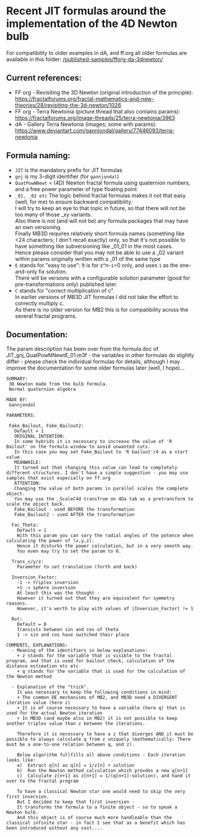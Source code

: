 # Recent JIT formulas around the implementation of the 4D Newton bulb   
For compatibility to older examples in dA, and ff.org all older formulas are available in this folder:  [/published-samples/fforg-da-3dnewton/](/published-samples/fforg-da-3dnewton/)   
   
## Current references:   
- FF org - Revisiting the 3D Newton (original introduction of the principle):   
   https://fractalforums.org/fractal-mathematics-and-new-theories/28/revisiting-the-3d-newton/1026   
- FF org - Terra Newtonia (picture thread that also contains params):   
   https://fractalforums.org/image-threads/25/terra-newtonia/3963   
- dA - Gallery Terra Newtonia (images; some with params):   
   https://www.deviantart.com/gannjondal/gallery/77446093/terra-newtonia   
   
## Formula naming:   
- `JIT` is the mandatory prefix for JIT formulas   
- `gnj` is my 3-digit identifier (for `gannjondal`)   
- `QuatPowNNewt` = (4D) Newton fractal formula using quaternion numbers, and a free power parameter of type floating point   
- `_01, _02 etc` The logic behind fractal formulas makes it not that easy (well, for me) to ensure backward compatibility.   
   I will try to keep an eye to that topic in future, so that there will not be too many of those \_xy variants.   
   Also there is not (and will not be) any formula packages that may have an own versioning.   
   Finally MB3D requires relatively short formula names (something like <24 characters; I don't recall exactly) only, so that it's not possible to have something like subversioning like \_01_01 in the most cases.   
   Hence please consider that you may not be able to use a \_02 variant within params originally written with a \_01 of the same type   
- `E` stands for "easy to use":  It is for z^n-`1`=0 only, and uses `1` as the one-and-only fix solution.   
  There will be versions with a configurable solution parameter (good for pre-transformations only) published later.   
- `C` stands for "correct multiplication of c".   
  In earlier versions of MB3D JIT formulas I did not take the effort to correctly multiply c.   
  As there is no older version for MB2 this is for compatibility across the several fractal programs.   
   
## Documentation:   
The param description has been over from the formula doc of JIT_gnj_QuatPowNNewtE_01.m3f - the variables in other formulas do slightly differ - please check the individual formulas for details, although I may improve the documentation for some older formulas later (well, I hope)...   
   
```   
SUMMARY:   
 3D Newton made from the bulb formula.   
 Normal quaternion algebra   
   
MADE BY:   
 Gannjondal   
   
PARAMETERS:   
   
 Fake_Bailout, Fake_Bailout2:   
   Default = 1   
   ORIGINAL INTENTION:   
   In some hybrids it is necessary to increase the value of 'R Bailout' on the formula window to avoid unwanted cuts.   
   In this case you may set Fake_Bailout to 'R bailout'/4 as a start value.   
   MEANWHILE:   
   It turned out that changing this value can lead to completely different structures. I don't have a simple suggestion - you may use samples that exist especially on ff.org   
   ATTENTION:   
   Changing the value of both params in parallel scales the complete object.   
   You may use the _ScaleC4d transfrom on 4Da tab as a pretransform to scale the object back.   
   Fake_Bailout - used BEFORE the transformation   
   Fake_Bailout2 - used AFTER the transformation   
   
  Fac_Theta:   
    Default = 1   
    With this param you can vary the radial angles of the potence when calculating the power of (x,y,z).   
    Hence it disturbs the power calculation, but in a very smooth way.   
    You even may try to set the param to 0.   
   
  Trans_x/y/z:   
    Parameter to set translation (forth and back)   
   
  Inversion_Factor:   
    -1 -> triplex inversion   
    +1 -> sphere inversion   
    At least this was the thought -    
	However it turned out that they are equivalent for symmetry reasons.   
    However, it's worth to play with values of |Inversion_Factor| != 1   
   
  Rot:   
    Default = 0   
    Transists between sin and cos of theta   
    1 -> sin and cos have switched their place   
   
COMMENTS, EXPLANATIONS:   
  - Meaning of the identifiers in below explanations:   
    + z stands for the variable that is visible to the fractal program, and that is used for bailout check, calculation of the distance estimation etc etc   
    + q stands for the variable that is used for the calculation of the Newton method   
   
  - Explanation of the "trick".   
    It was necessary to keep the following conditions in mind:   
    + The common DE mechanisms of MB2, and MB3D need a DIVERGENT iteration value (here z)   
    + It is of course necessary to have a variable (here q) that is used for the actual Newton iteration   
    + In MB3D (and maybe also in MB2) it is not possible to keep another triplex value than z between the iterations.   
   
    Therefore it is necessary to have a z that diverges AND it must be possible to always calculate q from z uniquely (mathematically: There must be a one-to-one relation between q, and z).   
   
    Below algorithm fullfills all above conditions - Each iteration looks like:   
    a)  Extract q[n] as q[n] = 1/z[n] + solution   
    b)  Run the Newton method calculation which provdes a new q[n+1]   
    c)  Calculate z[n+1] as z[n+1] = 1/(q[n+1]-solution), and hand it over to the fractal program   
   
    To have a classical Newton star one would need to skip the very first inversion.   
    But I decided to keep that first inversion -   
    It transforms the formula to a finite object - so to speak a Newton bulb.   
    And this object is of course much more handleable than the classical infinite star - in fact I see that as a benefit which has been introduced without any cost....   
```
